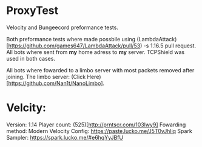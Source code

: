 # ProxyTest

Velocity and Bungeecord preformance tests.

Both preformance tests where made possbile using (LambdaAttack)[https://github.com/games647/LambdaAttack/pull/53) -s 1.16.5 pull request.
All bots where sent from **my** home adress to **my** server. TCPShield was used in both cases.

All bots where fowarded to a limbo server with most packets removed after joining. 
The limbo server: (Click Here)[https://github.com/Nan1t/NanoLimbo].

# Velcity:

Version: 1.14
Player count: (525)[http://prntscr.com/103lwy9]
Fowarding method: Modern
Velocity Config: https://paste.lucko.me/J5T0vJhliq
Spark Sampler: https://spark.lucko.me/#e6hqYyJBfU
